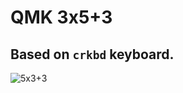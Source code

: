 # QMK 3x5+3

## Based on `crkbd` keyboard.
![5x3+3](https://github.com/user-attachments/assets/84edf055-1202-4032-8dab-4fb9a978310f)
